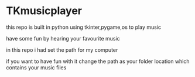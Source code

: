 # TKmusicplayer
this repo is built in python using tkinter,pygame,os to play music

have some fun by hearing your favourite music

in this repo i had set the path for my computer

if you want to have fun with it change the path as your folder location which contains your music files
